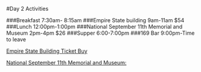 #Day 2 Activities

###Breakfast 7:30am- 8:15am
###Empire State building 9am-11am $54
###Lunch 12:00pm-1:00pm
###National September 11th Memorial and Museum 2pm-4pm $26
###Supper 6:00-7:00pm
###169 Bar 9:00pm-Time to leave

[Empire State Building Ticket Buy](http://www.esbnyc.com/buy-tickets)

[National September 11th Memorial and Museum:](https://www.911memorial.org/visit-museum-1)
